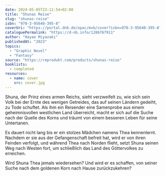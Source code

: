 ```yaml
---
date: 2024-05-05T23:11:54+02:00
title: "Shunas Reise"
slug: "shunas-reise"
isbn: "978-3-95640-395-8"
coverUri: "https://portal.dnb.de/opac/mvb/cover?isbn=978-3-95640-395-8"
cataloguePermalink: "https://d-nb.info/1286767911"
author: "Hayao Miyazaki"
publishedAt: "2023"
topics:
  - "Graphic Novel"
  - "Fantasy"
source: "https://reprodukt.com/products/shunas-reise"
booklists:
  - completed
resources:
  - name: cover
    src: cover.jpg
---
```


Shuna, der Prinz eines armen Reichs, sieht verzweifelt zu, wie sich sein Volk 
bei der Ernte des wenigen Getreides, das auf seinen Ländern gedeiht, zu Tode 
schuftet. Als ihm ein Reisender eine Samenprobe aus einem geheimnisvollen 
westlichen Land überreicht, macht er sich auf die Suche nach der Quelle des 
Korns und träumt von einem besseren Leben für seine Untertanen. 

Es dauert nicht lang bis er ein stolzes Mädchen namens Thea kennenlernt. Nachdem 
er sie aus der Gefangenschaft befreit hat, wird er von ihren Feinden verfolgt, 
und während Thea nach Norden flieht, setzt Shuna seinen Weg nach Westen fort, um 
schließlich das Land des Göttervolkes zu erreichen.

Wird Shuna Thea jemals wiedersehen? Und wird er es schaffen, von seiner Suche 
nach dem goldenen Korn nach Hause zurückzukehren?